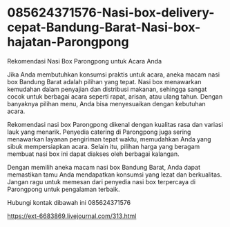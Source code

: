 # 085624371576-Nasi-box-delivery-cepat-Bandung-Barat-Nasi-box-hajatan-Parongpong

Rekomendasi Nasi Box Parongpong untuk Acara Anda

Jika Anda membutuhkan konsumsi praktis untuk acara, aneka macam nasi box Bandung Barat adalah pilihan yang tepat. Nasi box menawarkan kemudahan dalam penyajian dan distribusi makanan, sehingga sangat cocok untuk berbagai acara seperti rapat, arisan, atau ulang tahun. Dengan banyaknya pilihan menu, Anda bisa menyesuaikan dengan kebutuhan acara.

Rekomendasi nasi box Parongpong dikenal dengan kualitas rasa dan variasi lauk yang menarik. Penyedia catering di Parongpong juga sering menawarkan layanan pengiriman tepat waktu, memudahkan Anda yang sibuk mempersiapkan acara. Selain itu, pilihan harga yang beragam membuat nasi box ini dapat diakses oleh berbagai kalangan.

Dengan memilih aneka macam nasi box Bandung Barat, Anda dapat memastikan tamu Anda mendapatkan konsumsi yang lezat dan berkualitas. Jangan ragu untuk memesan dari penyedia nasi box terpercaya di Parongpong untuk pengalaman terbaik.

Hubungi kontak dibawah ini
085624371576

https://ext-6683869.livejournal.com/313.html

